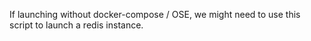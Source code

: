 If launching without docker-compose / OSE, we might need to use this script to launch a redis instance.
